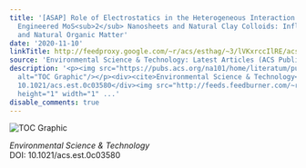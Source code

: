 ```yaml
---
title: '[ASAP] Role of Electrostatics in the Heterogeneous Interaction of Two-Dimensional
  Engineered MoS<sub>2</sub> Nanosheets and Natural Clay Colloids: Influence of pH
  and Natural Organic Matter'
date: '2020-11-10'
linkTitle: http://feedproxy.google.com/~r/acs/esthag/~3/lVKxrccIlRE/acs.est.0c03580
source: 'Environmental Science & Technology: Latest Articles (ACS Publications)'
description: '<p><img src="https://pubs.acs.org/na101/home/literatum/publisher/achs/journals/content/esthag/0/esthag.ahead-of-print/acs.est.0c03580/20201110/images/medium/es0c03580_0008.gif"
  alt="TOC Graphic"/></p><div><cite>Environmental Science & Technology</cite></div><div>DOI:
  10.1021/acs.est.0c03580</div><img src="http://feeds.feedburner.com/~r/acs/esthag/~4/lVKxrccIlRE"
  height="1" width="1" ...'
disable_comments: true
---
```

<p><img src="https://pubs.acs.org/na101/home/literatum/publisher/achs/journals/content/esthag/0/esthag.ahead-of-print/acs.est.0c03580/20201110/images/medium/es0c03580_0008.gif" alt="TOC Graphic"/></p><div><cite>Environmental Science & Technology</cite></div><div>DOI: 10.1021/acs.est.0c03580</div><img src="http://feeds.feedburner.com/~r/acs/esthag/~4/lVKxrccIlRE" height="1" width="1" ...